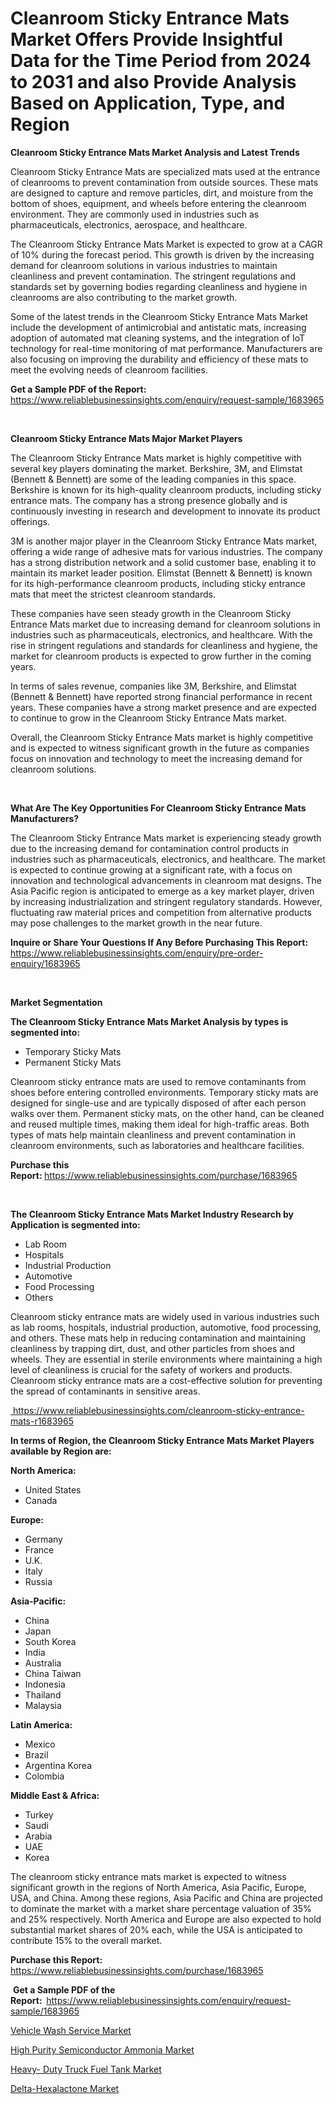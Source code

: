 <p><h1>Cleanroom Sticky Entrance Mats Market Offers Provide Insightful Data for the Time Period from 2024 to 2031 and also Provide Analysis Based on Application, Type, and Region</h1></p><p><strong>Cleanroom Sticky Entrance Mats Market Analysis and Latest Trends</strong></p>
<p><p>Cleanroom Sticky Entrance Mats are specialized mats used at the entrance of cleanrooms to prevent contamination from outside sources. These mats are designed to capture and remove particles, dirt, and moisture from the bottom of shoes, equipment, and wheels before entering the cleanroom environment. They are commonly used in industries such as pharmaceuticals, electronics, aerospace, and healthcare.</p><p>The Cleanroom Sticky Entrance Mats Market is expected to grow at a CAGR of 10% during the forecast period. This growth is driven by the increasing demand for cleanroom solutions in various industries to maintain cleanliness and prevent contamination. The stringent regulations and standards set by governing bodies regarding cleanliness and hygiene in cleanrooms are also contributing to the market growth.</p><p>Some of the latest trends in the Cleanroom Sticky Entrance Mats Market include the development of antimicrobial and antistatic mats, increasing adoption of automated mat cleaning systems, and the integration of IoT technology for real-time monitoring of mat performance. Manufacturers are also focusing on improving the durability and efficiency of these mats to meet the evolving needs of cleanroom facilities.</p></p>
<p><strong>Get a Sample PDF of the Report:&nbsp;</strong> <a href="https://www.reliablebusinessinsights.com/enquiry/request-sample/1683965">https://www.reliablebusinessinsights.com/enquiry/request-sample/1683965</a></p>
<p>&nbsp;</p>
<p><strong>Cleanroom Sticky Entrance Mats Major Market Players</strong></p>
<p><p>The Cleanroom Sticky Entrance Mats market is highly competitive with several key players dominating the market. Berkshire, 3M, and Elimstat (Bennett & Bennett) are some of the leading companies in this space. Berkshire is known for its high-quality cleanroom products, including sticky entrance mats. The company has a strong presence globally and is continuously investing in research and development to innovate its product offerings.</p><p>3M is another major player in the Cleanroom Sticky Entrance Mats market, offering a wide range of adhesive mats for various industries. The company has a strong distribution network and a solid customer base, enabling it to maintain its market leader position. Elimstat (Bennett & Bennett) is known for its high-performance cleanroom products, including sticky entrance mats that meet the strictest cleanroom standards.</p><p>These companies have seen steady growth in the Cleanroom Sticky Entrance Mats market due to increasing demand for cleanroom solutions in industries such as pharmaceuticals, electronics, and healthcare. With the rise in stringent regulations and standards for cleanliness and hygiene, the market for cleanroom products is expected to grow further in the coming years.</p><p>In terms of sales revenue, companies like 3M, Berkshire, and Elimstat (Bennett & Bennett) have reported strong financial performance in recent years. These companies have a strong market presence and are expected to continue to grow in the Cleanroom Sticky Entrance Mats market.</p><p>Overall, the Cleanroom Sticky Entrance Mats market is highly competitive and is expected to witness significant growth in the future as companies focus on innovation and technology to meet the increasing demand for cleanroom solutions.</p></p>
<p>&nbsp;</p>
<p><strong>What Are The Key Opportunities For Cleanroom Sticky Entrance Mats Manufacturers?</strong></p>
<p><p>The Cleanroom Sticky Entrance Mats market is experiencing steady growth due to the increasing demand for contamination control products in industries such as pharmaceuticals, electronics, and healthcare. The market is expected to continue growing at a significant rate, with a focus on innovation and technological advancements in cleanroom mat designs. The Asia Pacific region is anticipated to emerge as a key market player, driven by increasing industrialization and stringent regulatory standards. However, fluctuating raw material prices and competition from alternative products may pose challenges to the market growth in the near future.</p></p>
<p><strong>Inquire or Share Your Questions If Any Before Purchasing This Report:</strong> <a href="https://www.reliablebusinessinsights.com/enquiry/pre-order-enquiry/1683965">https://www.reliablebusinessinsights.com/enquiry/pre-order-enquiry/1683965</a></p>
<p>&nbsp;</p>
<p><strong>Market Segmentation</strong></p>
<p><strong>The Cleanroom Sticky Entrance Mats Market Analysis by types is segmented into:</strong></p>
<p><ul><li>Temporary Sticky Mats</li><li>Permanent Sticky Mats</li></ul></p>
<p><p>Cleanroom sticky entrance mats are used to remove contaminants from shoes before entering controlled environments. Temporary sticky mats are designed for single-use and are typically disposed of after each person walks over them. Permanent sticky mats, on the other hand, can be cleaned and reused multiple times, making them ideal for high-traffic areas. Both types of mats help maintain cleanliness and prevent contamination in cleanroom environments, such as laboratories and healthcare facilities.</p></p>
<p><strong>Purchase this Report:&nbsp;</strong><a href="https://www.reliablebusinessinsights.com/purchase/1683965">https://www.reliablebusinessinsights.com/purchase/1683965</a></p>
<p>&nbsp;</p>
<p><strong>The Cleanroom Sticky Entrance Mats Market Industry Research by Application is segmented into:</strong></p>
<p><ul><li>Lab Room</li><li>Hospitals</li><li>Industrial Production</li><li>Automotive</li><li>Food Processing</li><li>Others</li></ul></p>
<p><p>Cleanroom sticky entrance mats are widely used in various industries such as lab rooms, hospitals, industrial production, automotive, food processing, and others. These mats help in reducing contamination and maintaining cleanliness by trapping dirt, dust, and other particles from shoes and wheels. They are essential in sterile environments where maintaining a high level of cleanliness is crucial for the safety of workers and products. Cleanroom sticky entrance mats are a cost-effective solution for preventing the spread of contaminants in sensitive areas.</p></p>
<p><a href="https://www.reliablebusinessinsights.com/cleanroom-sticky-entrance-mats-r1683965">&nbsp;https://www.reliablebusinessinsights.com/cleanroom-sticky-entrance-mats-r1683965</a></p>
<p><strong>In terms of Region, the Cleanroom Sticky Entrance Mats Market Players available by Region are:</strong></p>
<p>
    <p> <strong> North America: </strong>
        <ul>
            <li>United States</li>
            <li>Canada</li>
        </ul>
        </p> 
    <p> <strong> Europe: </strong>
        <ul>
            <li>Germany</li>
            <li>France</li>
            <li>U.K.</li>
            <li>Italy</li>
            <li>Russia</li>
        </ul>
        </p> 
    <p> <strong> Asia-Pacific: </strong>
        <ul>
            <li>China</li>
            <li>Japan</li>
            <li>South Korea</li>
            <li>India</li>
            <li>Australia</li>
            <li>China Taiwan</li>
            <li>Indonesia</li>
            <li>Thailand</li>
            <li>Malaysia</li>
        </ul>
        </p> 
    <p> <strong> Latin America: </strong>
        <ul>
            <li>Mexico</li>
            <li>Brazil</li>
            <li>Argentina Korea</li>
            <li>Colombia</li>
        </ul>
        </p> 
    <p> <strong> Middle East & Africa: </strong>
        <ul>
            <li>Turkey</li>
            <li>Saudi</li>
            <li>Arabia</li>
            <li>UAE</li>
            <li>Korea</li>
        </ul>
    </p>
    </p>
<p><p>The cleanroom sticky entrance mats market is expected to witness significant growth in the regions of North America, Asia Pacific, Europe, USA, and China. Among these regions, Asia Pacific and China are projected to dominate the market with a market share percentage valuation of 35% and 25% respectively. North America and Europe are also expected to hold substantial market shares of 20% each, while the USA is anticipated to contribute 15% to the overall market.</p></p>
<p><strong>Purchase this Report: </strong><a href="https://www.reliablebusinessinsights.com/purchase/1683965">https://www.reliablebusinessinsights.com/purchase/1683965</a></p>
<p>&nbsp;<strong>Get a Sample PDF of the Report:&nbsp;&nbsp;</strong><a href="https://www.reliablebusinessinsights.com/enquiry/request-sample/1683965">https://www.reliablebusinessinsights.com/enquiry/request-sample/1683965</a></p>
<p><strong></strong></p>
<p><p><a href="https://medium.com/@jeniw10236654655/global-vehicle-wash-service-market-share-and-growth-opportunities-and-market-size-growing-with-a-608092324dbb">Vehicle Wash Service Market</a></p><p><a href="https://github.com/nusratjahan12006/Market-Research-Report-List-1/blob/main/high-purity-semiconductor-ammonia-market.md">High Purity Semiconductor Ammonia Market</a></p><p><a href="https://medium.com/@clairhane_9803/heavy-duty-truck-fuel-tank-market-report-by-product-type-aluminum-fuel-tank-steel-fuel-tank-end-0ac7faade32e">Heavy- Duty Truck Fuel Tank Market</a></p><p><a href="https://github.com/VincentButlerjXXf/Market-Research-Report-List-1/blob/main/delta-hexalactone-market.md">Delta-Hexalactone Market</a></p></p>